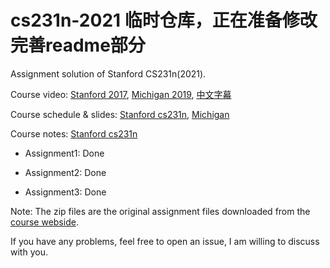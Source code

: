 # cs231n-2021 临时仓库，正在准备修改完善readme部分
Assignment solution of Stanford CS231n(2021).

Course video: [Stanford 2017](https://www.youtube.com/playlist?list=PL3FW7Lu3i5JvHM8ljYj-zLfQRF3EO8sYv), [Michigan 2019](https://www.youtube.com/playlist?list=PL5-TkQAfAZFbzxjBHtzdVCWE0Zbhomg7r), [中文字幕](https://www.bilibili.com/video/BV1Dx411n7UE)

Course schedule & slides: [Stanford cs231n](http://cs231n.stanford.edu/schedule.html), [Michigan](https://web.eecs.umich.edu/~justincj/teaching/eecs498/FA2020/schedule.html)

Course notes: [Stanford cs231n](https://cs231n.github.io/)

- Assignment1: Done

- Assignment2: Done

- Assignment3: Done

Note: The zip files are the original assignment files downloaded from the [course webside](https://cs231n.github.io/).

If you have any problems, feel free to open an issue, I am willing to discuss with you.   
